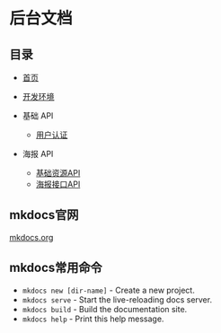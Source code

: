 # 后台文档

## 目录

* [首页](index.md)
* [开发环境](develop.md)

* 基础 API
    * [用户认证](base/auth.md)
* 海报 API
    * [基础资源API](poster/resource.md)
    * [海报接口API](poster/poster.md)



## mkdocs官网

[mkdocs.org](http://mkdocs.org)

## mkdocs常用命令

* `mkdocs new [dir-name]` - Create a new project.
* `mkdocs serve` - Start the live-reloading docs server.
* `mkdocs build` - Build the documentation site.
* `mkdocs help` - Print this help message.
